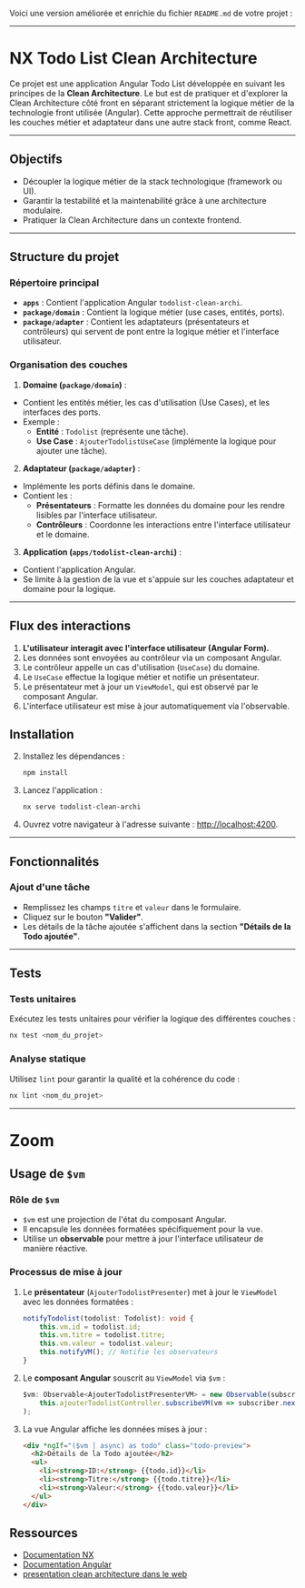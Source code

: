 Voici une version améliorée et enrichie du fichier `README.md` de votre projet :

---

# NX Todo List Clean Architecture

Ce projet est une application Angular Todo List développée en suivant les principes de la **Clean Architecture**. Le but est de pratiquer et d'explorer la Clean Architecture côté front en séparant strictement la logique métier de la technologie front utilisée (Angular). Cette approche permettrait de réutiliser les couches métier et adaptateur dans une autre stack front, comme React.

---

## **Objectifs**

- Découpler la logique métier de la stack technologique (framework ou UI).
- Garantir la testabilité et la maintenabilité grâce à une architecture modulaire.
- Pratiquer la Clean Architecture dans un contexte frontend.

---

## **Structure du projet**

### **Répertoire principal**

- **`apps`** : Contient l'application Angular `todolist-clean-archi`.
- **`package/domain`** : Contient la logique métier (use cases, entités, ports).
- **`package/adapter`** : Contient les adaptateurs (présentateurs et contrôleurs) qui servent de pont entre la logique métier et l'interface utilisateur.

### **Organisation des couches**

1. **Domaine (`package/domain`)** :
  - Contient les entités métier, les cas d'utilisation (Use Cases), et les interfaces des ports.
  - Exemple :
    - **Entité** : `Todolist` (représente une tâche).
    - **Use Case** : `AjouterTodolistUseCase` (implémente la logique pour ajouter une tâche).

2. **Adaptateur (`package/adapter`)** :
  - Implémente les ports définis dans le domaine.
  - Contient les :
    - **Présentateurs** : Formatte les données du domaine pour les rendre lisibles par l'interface utilisateur.
    - **Contrôleurs** : Coordonne les interactions entre l'interface utilisateur et le domaine.

3. **Application (`apps/todolist-clean-archi`)** :
  - Contient l'application Angular.
  - Se limite à la gestion de la vue et s'appuie sur les couches adaptateur et domaine pour la logique.

---

## **Flux des interactions**

1. **L'utilisateur interagit avec l'interface utilisateur (Angular Form).**
2. Les données sont envoyées au contrôleur via un composant Angular.
3. Le contrôleur appelle un cas d'utilisation (`UseCase`) du domaine.
4. Le `UseCase` effectue la logique métier et notifie un présentateur.
5. Le présentateur met à jour un `ViewModel`, qui est observé par le composant Angular.
6. L'interface utilisateur est mise à jour automatiquement via l'observable.




## **Installation**

2. Installez les dépendances :
   ```bash
   npm install
   ```

3. Lancez l'application :
   ```bash
   nx serve todolist-clean-archi
   ```

4. Ouvrez votre navigateur à l'adresse suivante : [http://localhost:4200](http://localhost:4200).

---

## **Fonctionnalités**

### **Ajout d'une tâche**
- Remplissez les champs `titre` et `valeur` dans le formulaire.
- Cliquez sur le bouton **"Valider"**.
- Les détails de la tâche ajoutée s'affichent dans la section **"Détails de la Todo ajoutée"**.

---

## **Tests**

### **Tests unitaires**
Exécutez les tests unitaires pour vérifier la logique des différentes couches :
```bash
nx test <nom_du_projet>
```

### **Analyse statique**
Utilisez `lint` pour garantir la qualité et la cohérence du code :
```bash
nx lint <nom_du_projet>
```

---

# Zoom

## **Usage de `$vm`**

### **Rôle de `$vm`**
- `$vm` est une projection de l'état du composant Angular.
- Il encapsule les données formatées spécifiquement pour la vue.
- Utilise un **observable** pour mettre à jour l'interface utilisateur de manière réactive.

### **Processus de mise à jour**

1. Le **présentateur** (`AjouterTodolistPresenter`) met à jour le `ViewModel` avec les données formatées :
   ```typescript
   notifyTodolist(todolist: Todolist): void {
       this.vm.id = todolist.id;
       this.vm.titre = todolist.titre;
       this.vm.valeur = todolist.valeur;
       this.notifyVM(); // Notifie les observateurs
   }
   ```

2. Le **composant Angular** souscrit au `ViewModel` via `$vm` :
   ```typescript
   $vm: Observable<AjouterTodolistPresenterVM> = new Observable(subscriber =>
       this.ajouterTodolistController.subscribeVM(vm => subscriber.next(vm))
   );
   ```

3. La vue Angular affiche les données mises à jour :
   ```html
   <div *ngIf="($vm | async) as todo" class="todo-preview">
     <h2>Détails de la Todo ajoutée</h2>
     <ul>
       <li><strong>ID:</strong> {{todo.id}}</li>
       <li><strong>Titre:</strong> {{todo.titre}}</li>
       <li><strong>Valeur:</strong> {{todo.valeur}}</li>
     </ul>
   </div>
   ```


## **Ressources**

- [Documentation NX](https://nx.dev)
- [Documentation Angular](https://angular.io)
- [presentation clean architecture dans le web](https://www.youtube.com/watch?v=4v5Bf6qwAY8)
